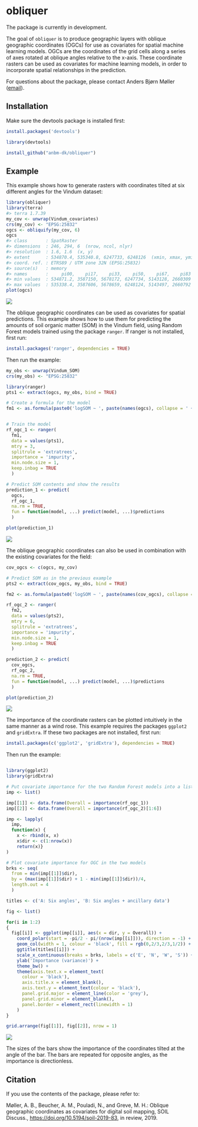 
<!-- README.md is generated from README.Rmd. Please edit that file -->

# obliquer

The package is currently in development.

The goal of `obliquer` is to produce geographic layers with oblique
geographic coordinates (OGCs) for use as covariates for spatial machine
learning models. OGCs are the coordinates of the grid cells along a
series of axes rotated at oblique angles relative to the x-axis. These
coordinate rasters can be used as covariates for machine learning
models, in order to incorporate spatial relationships in the prediction.

For questions about the package, please contact Anders Bjørn Møller
([email](mailto:anbm@agro.au.dk)).

## Installation

Make sure the devtools package is installed first:

``` r
install.packages('devtools')

library(devtools)

install_github("anbm-dk/obliquer")
```

## Example

This example shows how to generate rasters with coordinates tilted at
six different angles for the Vindum dataset:

``` r
library(obliquer)
library(terra)
#> terra 1.7.39
my_cov <- unwrap(Vindum_covariates)
crs(my_cov) <- "EPSG:25832"
ogcs <- obliquify(my_cov, 6)
ogcs
#> class       : SpatRaster 
#> dimensions  : 246, 294, 6  (nrow, ncol, nlyr)
#> resolution  : 1.6, 1.6  (x, y)
#> extent      : 534870.4, 535340.8, 6247733, 6248126  (xmin, xmax, ymin, ymax)
#> coord. ref. : ETRS89 / UTM zone 32N (EPSG:25832) 
#> source(s)   : memory
#> names       :     pi00,    pi17,    pi33,    pi50,    pi67,    pi83 
#> min values  : 534871.2, 3587150, 5678172, 6247734, 5143128, 2660309 
#> max values  : 535338.4, 3587606, 5678659, 6248124, 5143497, 2660792
plot(ogcs)
```

![](README_files/figure-gfm/example1-1.png)<!-- -->

The oblique geographic coordinates can be used as covariates for spatial
predictions. This example shows how to use them for predicting the
amounts of soil organic matter (SOM) in the Vindum field, using Random
Forest models trained using the package `ranger`. If ranger is not
installed, first run:

``` r
install.packages('ranger', dependencies = TRUE)
```

Then run the example:

``` r
my_obs <- unwrap(Vindum_SOM)
crs(my_obs) <- "EPSG:25832"

library(ranger)
pts1 <- extract(ogcs, my_obs, bind = TRUE)

# Create a formula for the model
fm1 <- as.formula(paste0('logSOM ~ ', paste(names(ogcs), collapse = ' + ')))


# Train the model
rf_ogc_1 <- ranger(
  fm1,
  data = values(pts1),
  mtry = 3,
  splitrule = 'extratrees',
  importance = 'impurity',
  min.node.size = 1,
  keep.inbag = TRUE
  )

# Predict SOM contents and show the results
prediction_1 <- predict(
  ogcs,
  rf_ogc_1,
  na.rm = TRUE,
  fun = function(model, ...) predict(model, ...)$predictions
  )

plot(prediction_1)
```

![](README_files/figure-gfm/example2-1.png)<!-- -->

The oblique geographic coordinates can also be used in combination with
the existing covariates for the field:

``` r
cov_ogcs <- c(ogcs, my_cov)

# Predict SOM as in the previous example
pts2 <- extract(cov_ogcs, my_obs, bind = TRUE)

fm2 <- as.formula(paste0('logSOM ~ ', paste(names(cov_ogcs), collapse = ' + ')))

rf_ogc_2 <- ranger(
  fm2,
  data = values(pts2),
  mtry = 6,
  splitrule = 'extratrees',
  importance = 'impurity',
  min.node.size = 1,
  keep.inbag = TRUE
  )

prediction_2 <- predict(
  cov_ogcs,
  rf_ogc_2,
  na.rm = TRUE,
  fun = function(model, ...) predict(model, ...)$predictions
  )

plot(prediction_2)
```

![](README_files/figure-gfm/example3-1.png)<!-- -->

The importance of the coordinate rasters can be plotted intuitively in
the same manner as a wind rose. This example requires the packages
`ggplot2` and `gridExtra`. If these two packages are not installed,
first run:

``` r
install.packages(c('ggplot2', 'gridExtra'), dependencies = TRUE)
```

Then run the example:

``` r

library(ggplot2)
library(gridExtra)

# Put covariate importance for the two Random Forest models into a list
imp <- list()

imp[[1]] <- data.frame(Overall = importance(rf_ogc_1))
imp[[2]] <- data.frame(Overall = importance(rf_ogc_2)[1:6])

imp <- lapply(
  imp,
  function(x) {
    x <- rbind(x, x)
    x$dir <- c(1:nrow(x))
    return(x)}
)

# Plot covariate importance for OGC in the two models
brks <- seq(
  from = min(imp[[1]]$dir),
  by = (max(imp[[1]]$dir) + 1 - min(imp[[1]]$dir))/4,
  length.out = 4
  )

titles <- c('A: Six angles', 'B: Six angles + ancillary data')

fig <- list()

for(i in 1:2)
{
  fig[[i]] <- ggplot(imp[[i]], aes(x = dir, y = Overall)) +
    coord_polar(start = -pi/2 - pi/(nrow(imp[[i]])), direction = -1) +
    geom_col(width = 1, colour = 'black', fill = rgb(0,2/3,2/3,1/2)) +
    ggtitle(titles[[i]]) +
    scale_x_continuous(breaks = brks, labels = c('E', 'N', 'W', 'S')) +
    ylab('Importance (variance)') +
    theme_bw() +
    theme(axis.text.x = element_text(
      colour = 'black'),
      axis.title.x = element_blank(),
      axis.text.y = element_text(colour = 'black'),
      panel.grid.major = element_line(color = 'grey'),
      panel.grid.minor = element_blank(),
      panel.border = element_rect(linewidth = 1)
    )
}

grid.arrange(fig[[1]], fig[[2]], nrow = 1)
```

![](README_files/figure-gfm/example4-1.png)<!-- -->

The sizes of the bars show the importance of the coordinates tilted at
the angle of the bar. The bars are repeated for opposite angles, as the
importance is directionless.

## Citation

If you use the contents of the package, please refer to:

Møller, A. B., Beucher, A. M., Pouladi, N., and Greve, M. H.: Oblique
geographic coordinates as covariates for digital soil mapping, SOIL
Discuss., <https://doi.org/10.5194/soil-2019-83>, in review, 2019.
